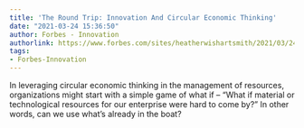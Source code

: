 ```yaml
---
title: 'The Round Trip: Innovation And Circular Economic Thinking'
date: "2021-03-24 15:36:50"
author: Forbes - Innovation
authorlink: https://www.forbes.com/sites/heatherwishartsmith/2021/03/24/the-round-trip-innovation-and-circular-economic-thinking/
tags:
- Forbes-Innovation
---
```

In leveraging circular economic thinking in the management of resources, organizations might start with a simple game of what if – “What if material or technological resources for our enterprise were hard to come by?” In other words, can we use what’s already in the boat?